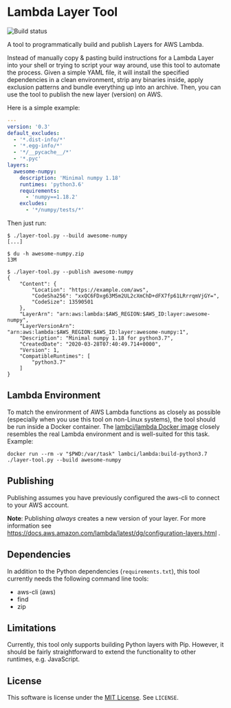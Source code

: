 # Lambda Layer Tool

![Build status](https://github.com/jacksgt/lambda-layer-tool/workflows/Python%20application/badge.svg?branch=master)

A tool to programmatically build and publish Layers for AWS Lambda.

Instead of manually copy & pasting build instructions for a Lambda Layer into your shell or trying to script your way around, use this tool to automate the process.
Given a simple YAML file, it will install the specified dependencies in a clean environment, strip any binaries inside, apply exclusion patterns and bundle everything up into an archive.
Then, you can use the tool to publish the new layer (version) on AWS.

Here is a simple example:
```yaml
---
version: '0.3'
default_excludes:
  - '*.dist-info/*'
  - '*.egg-info/*'
  - '*/__pycache__/*'
  - '*.pyc'
layers:
  awesome-numpy:
    description: 'Minimal numpy 1.18'
    runtimes: 'python3.6'
    requirements:
      - 'numpy==1.18.2'
    excludes:
      - '*/numpy/tests/*'
```

Then just run:
```
$ ./layer-tool.py --build awesome-numpy
[...]

$ du -h awesome-numpy.zip
13M

$ ./layer-tool.py --publish awesome-numpy
{
    "Content": {
        "Location": "https://example.com/aws",
        "CodeSha256": "xxQC6FDxg63M5m2UL2cXmChD+dFX7fp61LRrrqmVjGY=",
        "CodeSize": 13590501
    },
    "LayerArn": "arn:aws:lambda:$AWS_REGION:$AWS_ID:layer:awesome-numpy",
    "LayerVersionArn": "arn:aws:lambda:$AWS_REGION:$AWS_ID:layer:awesome-numpy:1",
    "Description": "Minimal numpy 1.18 for python3.7",
    "CreatedDate": "2020-03-28T07:40:49.714+0000",
    "Version": 1,
    "CompatibleRuntimes": [
        "python3.7"
    ]
}
```

## Lambda Environment

To match the environment of AWS Lambda functions as closely as possible (especially when you use this tool on non-Linux systems), the tool should be run inside a Docker container.
The [lambci/lambda Docker image](https://github.com/lambci/docker-lambda) closely resembles the real Lambda environment and is well-suited for this task.
Example:

```
docker run --rm -v "$PWD:/var/task" lambci/lambda:build-python3.7 ./layer-tool.py --build awesome-numpy
```

## Publishing

Publishing assumes you have previously configured the aws-cli to connect to your AWS account.

**Note**: Publishing *always* creates a new version of your layer. For more information see https://docs.aws.amazon.com/lambda/latest/dg/configuration-layers.html .

## Dependencies

In addition to the Python dependencies (`requirements.txt`), this tool currently needs the following command line tools:

* aws-cli (aws)
* find
* zip

## Limitations

Currently, this tool only supports building Python layers with Pip.
However, it should be fairly straightforward to extend the functionality to other runtimes, e.g. JavaScript.

## License

This software is license under the [MIT License](https://spdx.org/licenses/MIT.html).
See `LICENSE`.

